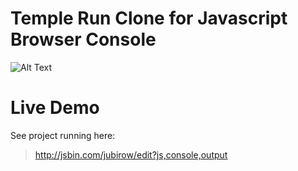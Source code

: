# Temple Run Clone for Javascript Browser Console
![Alt Text](https://i.imgur.com/Vx0ZKsO.gif)

# Live Demo
See project running here:

> http://jsbin.com/jubirow/edit?js,console,output
